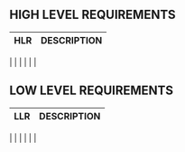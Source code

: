 ## HIGH LEVEL REQUIREMENTS
HLR| DESCRIPTION
---|-----------------------
   |
   |
   |
   |
   |
   |
   


## LOW LEVEL REQUIREMENTS
LLR| DESCRIPTION
---|-----------------------
   |
   |
   |
   |
   |
   |
   
